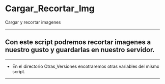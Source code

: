 # Cargar_Recortar_Img
Cargar y recortar imagenes

----

## Con este script podremos recortar imagenes a nuestro gusto y guardarlas en nuestro servidor.

----

* En el directorio Otras_Versiones encotraremos otras variables del mismo script.

----
